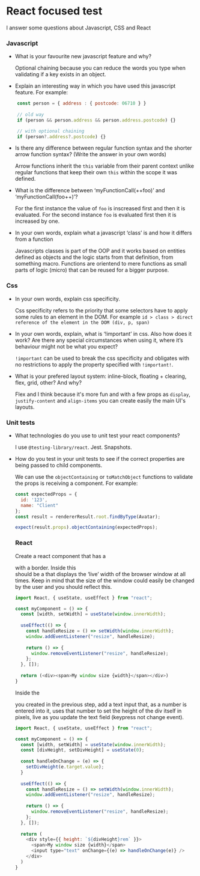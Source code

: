 # React focused test
I answer some questions about Javascript, CSS and React

### Javascript ###
* What is your favourite new javascript feature and why?

  Optional chaining because you can reduce the words you type when validating if a key exists in an object.

* Explain an interesting way in which you have used this javascript feature.
 For example: 
```javascript
    const person = { address : { postcode: 06710 } }
    
    // old way
    if (person && person.address && person.address.postcode) {}

    // with optional chaining
    if (person?.address?.postcode) {}
```

* Is there any difference between regular function syntax and the shorter arrow function syntax? (Write the answer in your own words)

  Arrow functions inherit the `this` variable from their parent context unlike regular functions that keep their own `this` within the scope it was defined.

* What is the difference between ‘myFunctionCall(++foo)’ and ‘myFunctionCall(foo++)’?

  For the first instance the value of `foo` is inscreased first and then it is evaluated.
  For the second instance `foo` is evaluated first then it is increased by one.

* In your own words, explain what a javascript ‘class’ is and how it differs from a function

  Javascripts classes is part of the OOP and it works based on entities defined as objects and the logic starts from that definition, from something macro.
Functions are orientend to mere functions as small parts of logic (micro) that can be reused for a bigger purpose.

### Css ###
* In your own words, explain css specificity.

  Css specificity refers to the priority that some selectors have to apply some rules to an element in the DOM.
  For example `id > class > direct reference of the element in the DOM (div, p, span)`
  
* In your own words, explain, what is ‘!important’ in css.  Also how does it work?  Are there any special circumstances when using it, where it’s behaviour might not be what you expect?

  `!important` can be used to break the css specificity and obligates with no restrictions to apply the property specified with `!important!`.
  
* What is your prefered layout system: inline-block, floating + clearing, flex, grid, other?  And why?

  Flex and I think because it's more fun and with a few props as `display`, `justify-content` and `align-items` you can create easily the main UI's layouts.
 
### Unit tests ###

* What technologies do you use to unit test your react components?

  I use `@testing-library/react`. Jest. Snapshots. 
  
* How do you test in your unit tests to see if the correct properties are being passed to child components.

  We can use the `objectContaining` or `toMatchObject` functions to validate the props is receiving a component. For example:
  
  ````javascript
  const expectedProps = {
    id: '123',
    name: "Client"
  };
  const result = rendererResult.root.findByType(Avatar);
  
  expect(result.props).objectContaining(expectedProps);
    ````
  ### React ###
  
  Create a react component that has a <div/> with a border.
  Inside this <div/> should be a <span/> that displays the ‘live’ width of the browser window at all times.  Keep in mind that the size of the window       could easily be changed by the user and you should reflect this.
  
  ````javascript
  import React, { useState, useEffect } from "react";

  const myComponent = () => {
    const [width, setWidth] = useState(window.innerWidth);
    
    useEffect(() => {
      const handleResize = () => setWidth(window.innerWidth);
      window.addEventListener("resize", handleResize);
      
      return () => {
        window.removeEventListener("resize", handleResize);
      };
    }, []);
    
    return (<div><span>My window size {width}</span></div>)
  }
  ````
  
  Inside the <div/> you created in the previous step, add a text input that, as a number is entered into it, uses that number to set the height of the     div itself in pixels, live as you update the text field (keypress not change event).
  
  ````javascript
  import React, { useState, useEffect } from "react";

  const myComponent = () => {
    const [width, setWidth] = useState(window.innerWidth);
    const [divHeight, setDivHeight] = useState(0);
    
    const handleOnChange = (e) => {
      setDivHeight(e.target.value);
    }
    
    useEffect(() => {
      const handleResize = () => setWidth(window.innerWidth);
      window.addEventListener("resize", handleResize);
      
      return () => {
        window.removeEventListener("resize", handleResize);
      };
    }, []);
    
    return (
      <div style={{ height: `${divHeight}rem` }}>
        <span>My window size {width}</span>
        <input type="text" onChange={(e) => handleOnChange(e)} />
      </div>
    )
  }
  ````

   

   
